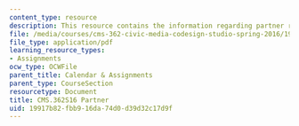 ```yaml
---
content_type: resource
description: This resource contains the information regarding partner request form.
file: /media/courses/cms-362-civic-media-codesign-studio-spring-2016/19917b82fbb916da74d0d39d32c17d9f_MITCMS_362S16_PartnerRqst.pdf
file_type: application/pdf
learning_resource_types:
- Assignments
ocw_type: OCWFile
parent_title: Calendar & Assignments
parent_type: CourseSection
resourcetype: Document
title: CMS.362S16 Partner
uid: 19917b82-fbb9-16da-74d0-d39d32c17d9f
---
```

